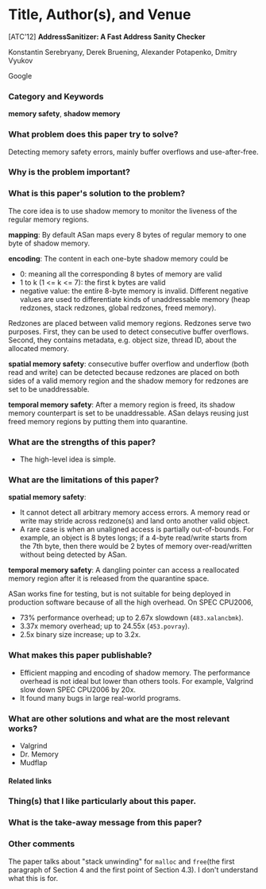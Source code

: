 # Title, Author(s), and Venue
[ATC'12] **AddressSanitizer: A Fast Address Sanity Checker**

Konstantin Serebryany, Derek Bruening, Alexander Potapenko, Dmitry Vyukov

Google

### Category and Keywords
**memory safety**, **shadow memory**

### What problem does this paper try to solve?
Detecting memory safety errors, mainly buffer overflows and use-after-free.

### Why is the problem important?

### What is this paper's solution to the problem?
The core idea is to use shadow memory to monitor the liveness of the regular
memory regions.

**mapping**: By default ASan maps every 8 bytes of regular memory to
one byte of shadow memory.

**encoding**: The content in each one-byte shadow memory could be
- 0: meaning all the corresponding 8 bytes of memory are valid
- 1 to k (1 <= k <= 7): the first k bytes are valid
- negative value: the entire 8-byte memory is invalid. Different negative values
  are used to differentiate kinds of unaddressable memory (heap redzones,
  stack redzones, global redzones, freed memory).

Redzones are placed between valid memory regions. Redzones serve two purposes.
First, they can be used to detect consecutive buffer overflows.
Second, they contains metadata, e.g. object size, thread ID,
about the allocated memory.

**spatial memory safety**: consecutive buffer overflow and underflow
(both read and write) can be detected because redzones are placed on both
sides of a valid memory region and the shadow memory for redzones are set
to be unaddressable.

**temporal memory safety**: After a memory region is freed, its shadow memory
counterpart is set to be unaddressable. ASan delays reusing just freed memory
regions by putting them into quarantine.

### What are the strengths of this paper?
- The high-level idea is simple.

### What are the limitations of this paper?
**spatial memory safety**:
- It cannot detect all arbitrary memory access errors.
  A memory read or write may stride across redzone(s) and land onto another
  valid object.
- A rare case is when an unaligned access is partially out-of-bounds.
  For example, an object is 8 bytes longs; if a 4-byte read/write starts from
  the 7th byte, then there would be 2 bytes of memory over-read/written without
  being detected by ASan.

**temporal memory safety**: A dangling pointer can access a reallocated memory
region after it is released from the quarantine space.

ASan works fine for testing, but is not suitable for being deployed in
production software because of all the high overhead. On SPEC CPU2006,
- 73% performance overhead; up to 2.67x slowdown (`483.xalancbmk`).
- 3.37x memory overhead; up to 24.55x (`453.povray`).
- 2.5x binary size increase; up to 3.2x.

### What makes this paper publishable?
- Efficient mapping and encoding of shadow memory. The performance overhead
  is not ideal but lower than others tools. For example, Valgrind slow down
  SPEC CPU2006 by 20x.
- It found many bugs in large real-world programs.

### What are other solutions and what are the most relevant works?
- Valgrind
- Dr. Memory
- Mudflap

#### Related links

### Thing(s) that I like particularly about this paper.

### What is the take-away message from this paper?

### Other comments
The paper talks about "stack unwinding" for `malloc` and `free`(the first
paragraph of Section 4 and the first point of Section 4.3). I don't
understand what this is for.
